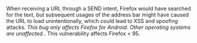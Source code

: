 When receiving a URL through a SEND intent, Firefox would have searched for the text, but subsequent usages of the address bar might have caused the URL to load unintentionally, which could lead to XSS and spoofing attacks. *This bug only affects Firefox for Android. Other operating systems are unaffected.*. This vulnerability affects Firefox < 95.